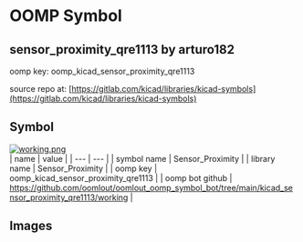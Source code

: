 # OOMP Symbol  
## sensor_proximity_qre1113  by arturo182  
  
oomp key: oomp_kicad_sensor_proximity_qre1113  
  
source repo at: [https://gitlab.com/kicad/libraries/kicad-symbols](https://gitlab.com/kicad/libraries/kicad-symbols)  
## Symbol  
  
[![working.png](working_600.png)](working.png)  
| name | value | 
| --- | --- | 
| symbol name | Sensor_Proximity | 
| library name | Sensor_Proximity | 
| oomp key | oomp_kicad_sensor_proximity_qre1113 | 
| oomp bot github | https://github.com/oomlout/oomlout_oomp_symbol_bot/tree/main/kicad_sensor_proximity_qre1113/working | 
## Images  
